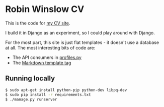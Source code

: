 Robin Winslow CV
===

This is the code for [my CV site](http://cv.robinwinslow.co.uk).

I build it in Django as an experiment, so I could play around with Django.

For the most part, this site is just flat templates - it doesn't use a database at all. The most interesting bits of code are:

- The API consumers in [profiles.py](cv/profiles.py)
- The [Markdown template tag](cv/templatetags/markdown.py)

Running locally
---

``` bash
$ sudo apt-get install python-pip python-dev libpq-dev
$ sudo pip install -r requirements.txt
$ ./manage.py runserver
```

